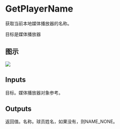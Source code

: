 # GetPlayerName

获取当前本地媒体播放器的名称。

目标是媒体播放器

## 图示

![]($-20221218-20004173.png)

## Inputs

目标。媒体播放器对象参考。  

## Outputs

返回值。名称。球员姓名，如果没有，则NAME_NONE。
